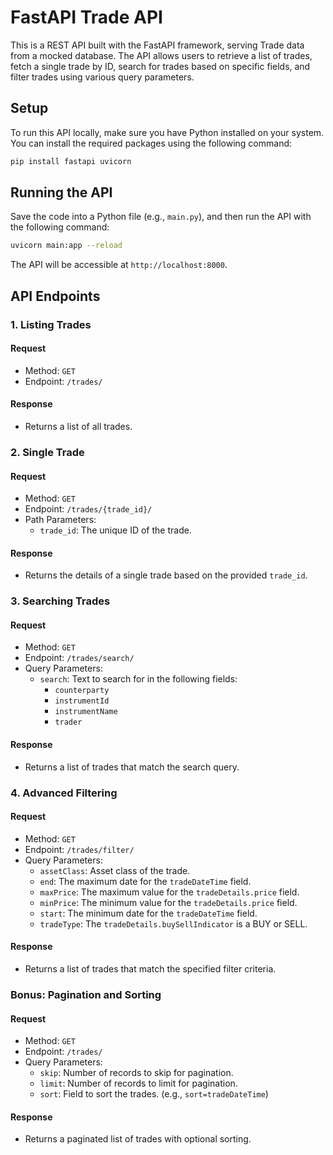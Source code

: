 # FastAPI Trade API

This is a REST API built with the FastAPI framework, serving Trade data from a mocked database. The API allows users to retrieve a list of trades, fetch a single trade by ID, search for trades based on specific fields, and filter trades using various query parameters.

## Setup

To run this API locally, make sure you have Python installed on your system. You can install the required packages using the following command:

```bash
pip install fastapi uvicorn
```

## Running the API

Save the code into a Python file (e.g., `main.py`), and then run the API with the following command:

```bash
uvicorn main:app --reload
```

The API will be accessible at `http://localhost:8000`.

## API Endpoints

### 1. Listing Trades

#### Request

- Method: `GET`
- Endpoint: `/trades/`

#### Response

- Returns a list of all trades.

### 2. Single Trade

#### Request

- Method: `GET`
- Endpoint: `/trades/{trade_id}/`
- Path Parameters:
  - `trade_id`: The unique ID of the trade.

#### Response

- Returns the details of a single trade based on the provided `trade_id`.

### 3. Searching Trades

#### Request

- Method: `GET`
- Endpoint: `/trades/search/`
- Query Parameters:
  - `search`: Text to search for in the following fields:
    - `counterparty`
    - `instrumentId`
    - `instrumentName`
    - `trader`

#### Response

- Returns a list of trades that match the search query.

### 4. Advanced Filtering

#### Request

- Method: `GET`
- Endpoint: `/trades/filter/`
- Query Parameters:
  - `assetClass`: Asset class of the trade.
  - `end`: The maximum date for the `tradeDateTime` field.
  - `maxPrice`: The maximum value for the `tradeDetails.price` field.
  - `minPrice`: The minimum value for the `tradeDetails.price` field.
  - `start`: The minimum date for the `tradeDateTime` field.
  - `tradeType`: The `tradeDetails.buySellIndicator` is a BUY or SELL.

#### Response

- Returns a list of trades that match the specified filter criteria.

### Bonus: Pagination and Sorting

#### Request

- Method: `GET`
- Endpoint: `/trades/`
- Query Parameters:
  - `skip`: Number of records to skip for pagination.
  - `limit`: Number of records to limit for pagination.
  - `sort`: Field to sort the trades. (e.g., `sort=tradeDateTime`)

#### Response

- Returns a paginated list of trades with optional sorting.
